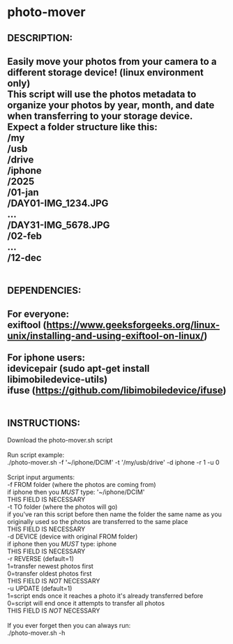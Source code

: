 # photo-mover

DESCRIPTION:
---------------------------------------------------------------------------------------------------------------------------------------------------------------------
Easily move your photos from your camera to a different storage device! (linux environment only) <br/>
This script will use the photos metadata to organize your photos by year, month, and date when transferring to your storage device. <br/>
Expect a folder structure like this: <br/>
  /my <br/>
    /usb <br/>
      /drive <br/>
        /iphone <br/>
          /2025 <br/>
            /01-jan <br/>
              /DAY01-IMG_1234.JPG <br/>
              ... <br/>
              /DAY31-IMG_5678.JPG <br/>
            /02-feb <br/>
            ... <br/>
            /12-dec <br/>
<br/>
<br/>
DEPENDENCIES:
---------------------------------------------------------------------------------------------------------------------------------------------------------------------
  For everyone: <br/>
    exiftool     (https://www.geeksforgeeks.org/linux-unix/installing-and-using-exiftool-on-linux/) <br/>
  <br/>
  For iphone users: <br/>
    idevicepair  (sudo apt-get install libimobiledevice-utils) <br/>
    ifuse        (https://github.com/libimobiledevice/ifuse) <br/>
<br/>
<br/>
INSTRUCTIONS:
---------------------------------------------------------------------------------------------------------------------------------------------------------------------
Download the photo-mover.sh script <br/>
<br/>
Run script example: <br/>
  ./photo-mover.sh -f '~/iphone/DCIM' -t '/my/usb/drive' -d iphone -r 1 -u 0 <br/>
<br/>
Script input arguments: <br/>
  -f FROM folder (where the photos are coming from) <br/>
      if iphone then you *MUST* type: '~/iphone/DCIM' <br/>
      THIS FIELD IS NECESSARY <br/>
  -t TO folder   (where the photos will go) <br/>
      if you've ran this script before then name the folder the same name as you originally used so the photos are transferred to the same place <br/>
      THIS FIELD IS NECESSARY <br/>
  -d DEVICE      (device with original FROM folder) <br/>
      if iphone then you *MUST* type: iphone <br/>
      THIS FIELD IS NECESSARY <br/>
  -r REVERSE     (default=1) <br/>
      1=transfer newest photos first <br/>
      0=transfer oldest photos first <br/>
      THIS FIELD IS *NOT* NECESSARY <br/>
  -u UPDATE      (default=1) <br/>
      1=script ends once it reaches a photo it's already transferred before <br/>
      0=script will end once it attempts to transfer all photos <br/>
      THIS FIELD IS *NOT* NECESSARY <br/>
<br/>
If you ever forget then you can always run: <br/>
  ./photo-mover.sh -h <br/>
